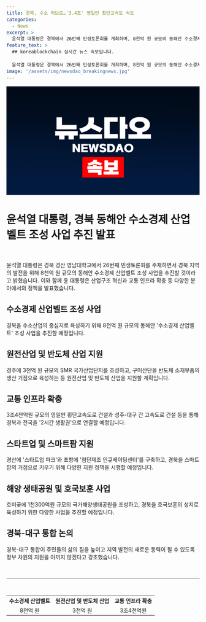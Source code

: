 ```yaml
---
title: 경북, 수소 허브로…'3.4조' 영일만 횡단고속도 속도
categories:
  - News
excerpt: >
  윤석열 대통령은 경북에서 26번째 민생토론회를 개최하며, 8천억 원 규모의 동해안 수소경제 산업벨트 조성 사업을 통해 경북의 산업구조 혁신과 교통 인프라 대폭 확충을 계획하고, 스타트업과 스마트팜을 거점으로 키우겠다고 발표했다. 또한, 호미곶 국가해양생태공원과 동해안 휴양벨트 조성 사업, 그리고 호국보훈의 성지로서의 역할을 강화할 계획도 소개했다. 경북-대구 통합도 추진 중이며, 이를 통해 주민들의 삶의 질과 지역 발전을 지원할 것이라고 강조했다.
feature_text: >
  ## koreablockchain 실시간 뉴스 속보입니다.

  윤석열 대통령은 경북에서 26번째 민생토론회를 개최하며, 8천억 원 규모의 동해안 수소경제 산업벨트 조성 사업을 통해 경북의 산업구조 혁신과 교통 인프라 대폭 확충을 계획하고, 스타트업과 스마트팜을 거점으로 키우겠다고 발표했다. 또한, 호미곶 국가해양생태공원과 동해안 휴양벨트 조성 사업, 그리고 호국보훈의 성지로서의 역할을 강화할 계획도 소개했다. 경북-대구 통합도 추진 중이며, 이를 통해 주민들의 삶의 질과 지역 발전을 지원할 것이라고 강조했다.
image: '/assets/img/newsdao_breakingnews.jpg'
---
```


<p><img src="/assets/img/newsdao_breakingnews.jpg" alt="koreablockchain 속보" /></p>

<h1 data-ke-size="size30">윤석열 대통령, 경북 동해안 수소경제 산업벨트 조성 사업 추진 발표</h1>

<p data-ke-size="size16">&nbsp;</p>

<p data-ke-size="size16">윤석열 대통령은 경북 경산 영남대학교에서 26번째 민생토론회를 주재하면서 경북 지역의 발전을 위해 8천억 원 규모의 동해안 수소경제 산업벨트 조성 사업을 추진할 것이라고 밝혔습니다. 이와 함께 윤 대통령은 산업구조 혁신과 교통 인프라 확충 등 다양한 분야에서의 정책을 발표했습니다.</p>

<h2 data-ke-size="size26">수소경제 산업벨트 조성 사업</h2>

<p data-ke-size="size16">경북을 수소산업의 중심지로 육성하기 위해 8천억 원 규모의 동해안 '수소경제 산업벨트' 조성 사업을 추진할 예정입니다.</p>

<h2 data-ke-size="size26">원전산업 및 반도체 산업 지원</h2>

<p data-ke-size="size16">경주에 3천억 원 규모의 SMR 국가산업단지를 조성하고, 구미산단을 반도체 소재부품의 생산 거점으로 육성하는 등 원전산업 및 반도체 산업을 지원할 계획입니다.</p>

<h2 data-ke-size="size26">교통 인프라 확충</h2>

<p data-ke-size="size16">3조4천억원 규모의 영일만 횡단고속도로 건설과 성주-대구 간 고속도로 건설 등을 통해 경북과 전국을 '2시간 생활권'으로 연결할 예정입니다.</p>

<h2 data-ke-size="size26">스타트업 및 스마트팜 지원</h2>

<p data-ke-size="size16">경산에 '스타트업 파크'와 포항에 '첨단제조 인큐베이팅센터'를 구축하고, 경북을 스마트팜의 거점으로 키우기 위해 다양한 지원 정책을 시행할 예정입니다.</p>

<h2 data-ke-size="size26">해양 생태공원 및 호국보훈 사업</h2>

<p data-ke-size="size16">호미곶에 1천300억원 규모의 국가해양생태공원을 조성하고, 경북을 호국보훈의 성지로 육성하기 위한 다양한 사업을 추진할 예정입니다.</p>

<h2 data-ke-size="size26">경북-대구 통합 논의</h2>

<p data-ke-size="size16">경북-대구 통합이 주민들의 삶의 질을 높이고 지역 발전의 새로운 동력이 될 수 있도록 정부 차원의 지원을 아끼지 않겠다고 강조했습니다.</p>

<p data-ke-size="size16">&nbsp;</p>

<hr>

<p data-ke-size="size16">&nbsp;</p>

<table>
<tbody>
<tr>
<td style="text-align: center; height: 17px;"><b>수소경제 산업벨트</b></td>
<td style="text-align: center; height: 17px;"><b>원전산업 및 반도체 산업</b></td>
<td style="text-align: center; height: 17px;"><b>교통 인프라 확충</b></td>
</tr>
<tr>
<td style="text-align: center; height: 17px;">8천억 원</td>
<td style="text-align: center; height: 17px;">3천억 원</td>
<td style="text-align: center; height: 17px;">3조4천억원</td>
</tr>
</tbody>
</table>

<p data-ke-size="size16">&nbsp;</p>

